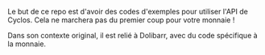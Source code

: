 Le but de ce repo est d'avoir des codes d'exemples pour utiliser l'API de Cyclos. 
Cela ne marchera pas du premier coup pour votre monnaie !

Dans son contexte original, il est relié à Dolibarr, avec du code spécifique à la monnaie.